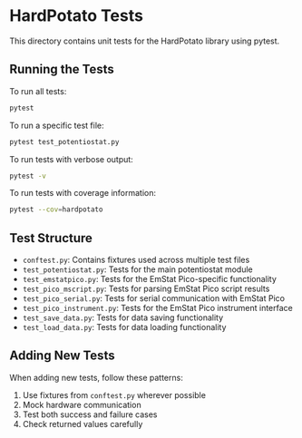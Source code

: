# HardPotato Tests

This directory contains unit tests for the HardPotato library using pytest.

## Running the Tests

To run all tests:

```bash
pytest
```

To run a specific test file:

```bash
pytest test_potentiostat.py
```

To run tests with verbose output:

```bash
pytest -v
```

To run tests with coverage information:

```bash
pytest --cov=hardpotato
```

## Test Structure

- `conftest.py`: Contains fixtures used across multiple test files
- `test_potentiostat.py`: Tests for the main potentiostat module
- `test_emstatpico.py`: Tests for the EmStat Pico-specific functionality
- `test_pico_mscript.py`: Tests for parsing EmStat Pico script results
- `test_pico_serial.py`: Tests for serial communication with EmStat Pico
- `test_pico_instrument.py`: Tests for the EmStat Pico instrument interface
- `test_save_data.py`: Tests for data saving functionality
- `test_load_data.py`: Tests for data loading functionality

## Adding New Tests

When adding new tests, follow these patterns:

1. Use fixtures from `conftest.py` wherever possible
2. Mock hardware communication
3. Test both success and failure cases
4. Check returned values carefully
